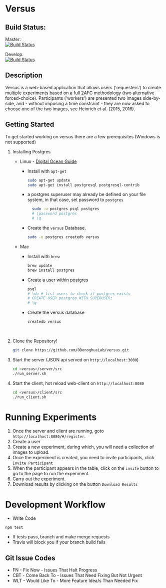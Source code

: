 # Versus

## Build Status:
Master:  
[![Build Status](https://travis-ci.com/ODonoghueLab/versus.svg?token=dvwsqpX2xpST9Mi1JGuz&branch=master)](https://travis-ci.com/ODonoghueLab/versus)

Develop:  
[![Build Status](https://travis-ci.com/ODonoghueLab/versus.svg?token=dvwsqpX2xpST9Mi1JGuz&branch=develop)](https://travis-ci.com/ODonoghueLab/versus)

## Description
Versus is a web-based application that allows users ('requesters') to create multiple experiments based on a full 2AFC methodology (two alternative forced-choice). Participants ('workers') are presented two images side-by-side, and - without imposing a time constraint - they are now asked to choose one of the two images, see Heinrich et al. (2015, 2016).

## Getting Started

To get started working on versus there are a few prerequisites (Windows is not supported)

1. Installing Postgres
   - Linux - [Digital Ocean Guide](https://www.digitalocean.com/community/tutorials/how-to-install-and-use-postgresql-on-ubuntu-16-04)
     - Install with  `apt-get`

       ```bash
       sudo apt-get update
       sudo apt-get install postgresql postgresql-contrib
       ```
     - a postgres superuser may already be defined on your file system, in that case, set password to `postgres`

       ```bash
         sudo -u postgres psql postgres
         # \password postgres
         # \q
       ```

     - Create the `versus` Database.

        ```bash
        sudo -u postgres createdb versus
        ```
   - Mac
     - Install with `brew`

       ```bash
       brew update
       brew install postgres
       ```

     - Create a user within postgres

       ```bash
       psql
       # \du # list users to check if postgres exists
       # CREATE USER postgres WITH SUPERUSER;
       # \q
       ```

     -  Create the versus database

         ```bash
         createdb versus
         ```

         ​

2. Clone the Repository!

    ```bash
    git clone https://github.com/ODonoghueLab/versus.git
    ```

3. Start the server (JSON api served on `http://localhost:3000`)
    ```bash
    cd <versus>/server/src
    ./run_server.sh
    ```

4. Start the client, hot reload web-client on `http://localhost:8080`

    ```bash
    cd <versus>/client/src
    ./run_client.sh
    ```


# Running Experiments

1. Once the server and client are running, goto `http://localhost:8080/#/register`.
2. Create a user
3. Create a new experiment, during which, you will need a collection of images to upload.
4. Once the experiment is created, you need to invite participants, click `Invite Participant`
5. When the participant appears in the table, click on the `invite` button to go to the page to run the experiment.
6. Carry out the experiment.
7. Download results by clicking on the button `Download Results`



# Development Workflow

* Write Code
```
npm test
```
* If tests pass, branch and make merge requests
* Travis will block you if your branch build fails

## Git Issue Codes
* FN - Fix Now - Issues That Halt Progress
* CBT - Come Back To - Issues That Need Fixing But Not Urgent
* WLT - Would Like To - More Feature Idea/s Than Needed Fix
